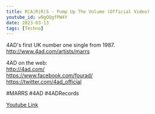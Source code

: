 ```yaml
---
title: M|A|R|R|S - Pump Up The Volume (Official Video)
youtube_id: w9gOQgfPW4Y
date: 2023-03-13
tags: [Techno]
---
```

4AD's first UK number one single from 1987.  
http://www.4ad.com/artists/marrs  


4AD on the web:  
http://4ad.com/  
https://www.facebook.com/fourad/  
https://twitter.com/4ad_official  

#MARRS #4AD #4ADRecords  

[Youtube Link](https://www.youtube.com/watch?v=w9gOQgfPW4Y)
